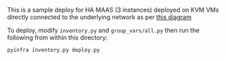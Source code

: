 This is a sample deploy for HA MAAS (3 instances) deployed on KVM VMs directly
connected to the underlying network as per [this diagram](https://docs.google.com/drawings/d/1IYXyQ_sG0gMksttrtztyzmbRIbm7ZwDBmN6bXXkeS-Y/edit?usp=sharing)

To deploy, modify `inventory.py` and `group_vars/all.py` then run the following
from within this directory:

```
pyinfra inventory.py deploy.py
```
